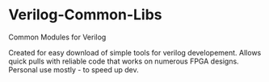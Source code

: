 # Verilog-Common-Libs
Common Modules for Verilog


Created for easy download of simple tools for verilog developement. Allows quick pulls with reliable code that works on numerous FPGA designs. Personal use mostly - to speed up dev.
